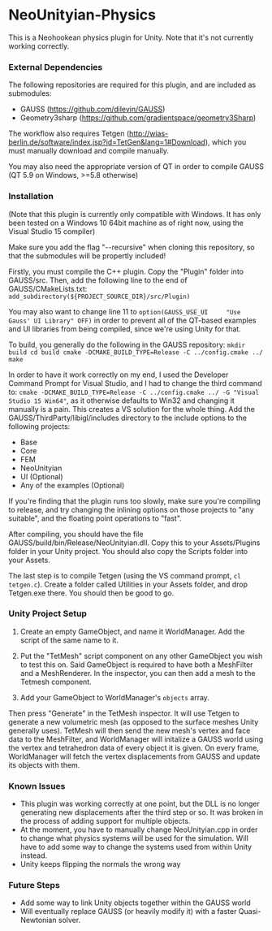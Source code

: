 # NeoUnityian-Physics
This is a Neohookean physics plugin for Unity.  Note that it's not currently working correctly.

### External Dependencies
The following repositories are required for this plugin, and are included as submodules:
- GAUSS (https://github.com/dilevin/GAUSS)
- Geometry3sharp (https://github.com/gradientspace/geometry3Sharp)

The workflow also requires Tetgen (http://wias-berlin.de/software/index.jsp?id=TetGen&lang=1#Download), which you must manually download and compile manually.

You may also need the appropriate version of QT in order to compile GAUSS (QT 5.9 on Windows, >=5.8 otherwise)

### Installation
(Note that this plugin is currently only compatible with Windows. It has only been tested on a Windows 10 64bit machine as of right now, using the Visual Studio 15 compiler)

Make sure you add the flag "--recursive" when cloning this repository, so that the submodules will be propertly included!

Firstly, you must compile the C++ plugin.  Copy the "Plugin" folder into GAUSS/src. Then, add the following line to the end of GAUSS/CMakeLists.txt: `add_subdirectory(${PROJECT_SOURCE_DIR}/src/Plugin)`

You may also want to change line 11 to `option(GAUSS_USE_UI     "Use Gauss' UI Library" OFF)` in order to prevent all of the QT-based examples and UI libraries from being compiled, since we're using Unity for that.

To build, you generally do the following in the GAUSS repository:
`mkdir build
cd build
cmake -DCMAKE_BUILD_TYPE=Release -C ../config.cmake ../
make`

In order to have it work correctly on my end, I used the Developer Command Prompt for Visual Studio, and I had to change the third command to: `cmake -DCMAKE_BUILD_TYPE=Release -C ../config.cmake ../ -G "Visual Studio 15 Win64"`, as it otherwise defaults to Win32 and changing it manually is a pain. This creates a VS solution for the whole thing. Add the GAUSS/ThirdParty/libigl/includes directory to the include options to the following projects:
- Base
- Core
- FEM
- NeoUnityian
- UI (Optional)
- Any of the examples (Optional)

If you're finding that the plugin runs too slowly, make sure you're compiling to release, and try changing the inlining options on those projects to "any suitable", and the floating point operations to "fast".

After compiling, you should have the file GAUSS/build/bin/Release/NeoUnityian.dll. Copy this to your Assets/Plugins folder in your Unity project.  You should also copy the Scripts folder into your Assets.

The last step is to compile Tetgen (using the VS command prompt, `cl tetgen.c`). Create a folder called Utilities in your Assets folder, and drop Tetgen.exe there.  You should then be good to go.

### Unity Project Setup

1. Create an empty GameObject, and name it WorldManager.  Add the script of the same name to it.

2. Put the "TetMesh" script component on any other GameObject you wish to test this on.  Said GameObject is required to have both a MeshFilter and a MeshRenderer.  In the inspector, you can then add a mesh to the Tetmesh component.

3. Add your GameObject to WorldManager's `objects` array.  

Then press "Generate" in the TetMesh inspector. It will use Tetgen to generate a new volumetric mesh (as opposed to the surface meshes Unity generally uses).  TetMesh will then send the new mesh's vertex and face data to the MeshFilter, and WorldManager will initalize a GAUSS world using the vertex and tetrahedron data of every object it is given. On every frame, WorldManager will fetch the vertex displacements from GAUSS and update its objects with them.

### Known Issues

- This plugin was working correctly at one point, but the DLL is no longer generating new displacements after the third step or so. It was broken in the process of adding support for multiple objects.
- At the moment, you have to manually change NeoUnityian.cpp in order to change what physics systems will be used for the simulation.  Will have to add some way to change the systems used from within Unity instead.
- Unity keeps flipping the normals the wrong way

### Future Steps

- Add some way to link Unity objects together within the GAUSS world
- Will eventually replace GAUSS (or heavily modify it) with a faster Quasi-Newtonian solver.
